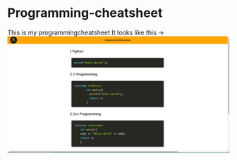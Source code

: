 # Programming-cheatsheet
This is my programmingcheatsheet 
It looks like this -> 
![](images/screenshot.jpg)
